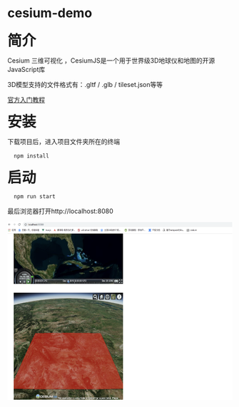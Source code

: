# cesium-demo
  
  **<font size=6>简介</font>**
  
  Cesium 三维可视化 ，CesiumJS是一个用于世界级3D地球仪和地图的开源JavaScript库
  
  3D模型支持的文件格式有：.gltf / .glb / tileset.json等等
  
  <a href="https://cesium.com/docs/tutorials/getting-started/" target="_blank">官方入门教程</a>

  **<font size=6>安装</font>**
  
  下载项目后，进入项目文件夹所在的终端

```javascript
  npm install
```

  
  **<font size=6>启动</font>**

  ```javascript
    npm run start
  ```
  

  
  最后浏览器打开http://localhost:8080
    
  <img src="/image/localhost.png"  width="750" height="400">


